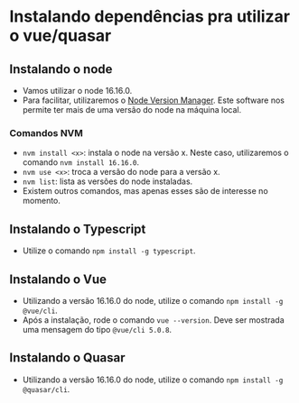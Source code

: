 # Instalando dependências pra utilizar o vue/quasar

## Instalando o node 

- Vamos utilizar o node 16.16.0. 
- Para facilitar, utilizaremos o <a target="_blank" href="https://github.com/nvm-sh/nvm#installing-and-updating">Node Version Manager</a>. Este software nos permite ter mais de uma versão do node na máquina local.

### Comandos NVM

- `nvm install <x>`: instala o node na versão x. Neste caso, utilizaremos o comando `nvm install 16.16.0`.
- `nvm use <x>`: troca a versão do node para a versão x.
- `nvm list`: lista as versões do node instaladas.
- Existem outros comandos, mas apenas esses são de interesse no momento.



## Instalando o Typescript

* Utilize o comando `npm install -g typescript`.



## Instalando o Vue

- Utilizando a versão 16.16.0 do node, utilize o comando `npm install -g @vue/cli`.
- Após a instalação, rode o comando `vue --version`. Deve ser mostrada uma mensagem do tipo `@vue/cli 5.0.8`.

## Instalando o Quasar

* Utilizando a versão 16.16.0 do node, utilize o comando `npm install -g @quasar/cli`.

